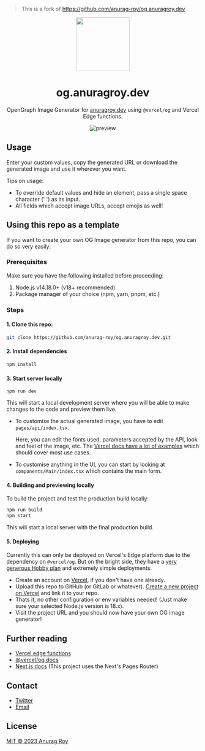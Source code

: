 
 > This is a fork of https://github.com/anurag-roy/og.anuragroy.dev

<div align="center">

<img src="https://pub-cb12f9144e314eec94d19801ea4a36ee.r2.dev/og-logo.png" width="140" />

# og.anuragroy.dev

OpenGraph Image Generator for [anuragroy.dev](https://anuragroy.dev) using `@vercel/og` and Vercel Edge functions.

![preview](https://pub-cb12f9144e314eec94d19801ea4a36ee.r2.dev/og-ss.png)

</div>

## Usage

Enter your custom values, copy the generated URL or download the generated image and use it wherever you want.

Tips on usage:

- To override default values and hide an element, pass a single space character (' ') as its input.
- All fields which accept image URLs, accept emojis as well!

## Using this repo as a template

If you want to create your own OG Image generator from this repo, you can do so very easily:

### Prerequisites

Make sure you have the following installed before proceeding:

1. Node.js v14.18.0+ (v18+ recommended)
2. Package manager of your choice (npm, yarn, pnpm, etc.)

### Steps

#### 1. Clone this repo:

```sh
git clone https://github.com/anurag-roy/og.anuragroy.dev.git
```

#### 2. Install dependencies

```sh
npm install
```

#### 3. Start server locally

```
npm run dev
```

This will start a local development server where you will be able to make changes to the code and preview them live.

- To customise the actual generated image, you have to edit `pages/api/index.tsx`.

  Here, you can edit the fonts used, parameters accepted by the API, look and feel of the image, etc. The [Vercel docs have a lot of examples](https://vercel.com/docs/concepts/functions/edge-functions/og-image-generation/og-image-examples) which should cover most use cases.

- To customise anything in the UI, you can start by looking at `components/Main/index.tsx` which contains the main form.

#### 4. Building and previewing locally

To build the project and test the production build locally:

```sh
npm run build
npm start
```

This will start a local server with the final production build.

#### 5. Deploying

Currently this can only be deployed on Vercel's Edge platform due to the dependency on `@vercel/og`. But on the bright side, they have a [very generous Hobby plan](https://vercel.com/docs/concepts/limits/overview) and extremely simple deployments.

- Create an account on [Vercel](https://vercel.com/), if you don't have one already.
- Upload this repo to GitHub (or GitLab or whatever). [Create a new project on Vercel](https://vercel.com/docs/concepts/projects/overview#creating-a-project) and link it to your repo.
- Thats it, no other configuration or env variables needed! (Just make sure your selected Node.js version is 18.x).
- Visit the project URL and you should now have your own OG image generator!

## Further reading

- [Vercel edge functions](https://vercel.com/docs/concepts/functions/edge-functions)
- [@vercel/og docs](https://vercel.com/docs/concepts/functions/edge-functions/og-image-generation/og-image-api)
- [Next.js docs](https://nextjs.org/docs) (This project uses the Next's Pages Router)

## Contact

- [Twitter](https://twitter.com/anurag__roy)
- [Email](mailto:anuragroy@duck.com)

## License

[MIT © 2023 Anurag Roy](/LICENSE)

[^1]: The app uses this [Next.js plugin](https://www.npmjs.com/package/next-plugin-websocket) to maintain a WebSocket Server, which patches some files in `node_modules`. I have tried using `pnpm` but it does not work reliably. See other caveats [here](https://github.com/sam3d/next-plugin-websocket#caveats).

